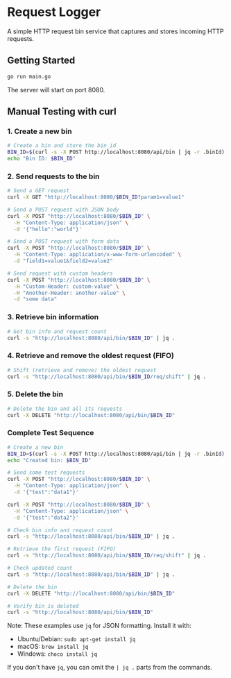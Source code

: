 # Request Logger

A simple HTTP request bin service that captures and stores incoming HTTP requests.

## Getting Started

```bash
go run main.go
```

The server will start on port 8080.

## Manual Testing with curl

### 1. Create a new bin
```bash
# Create a bin and store the bin_id
BIN_ID=$(curl -s -X POST http://localhost:8080/api/bin | jq -r .binId)
echo "Bin ID: $BIN_ID"
```

### 2. Send requests to the bin
```bash
# Send a GET request
curl -X GET "http://localhost:8080/$BIN_ID?param1=value1"

# Send a POST request with JSON body
curl -X POST "http://localhost:8080/$BIN_ID" \
  -H "Content-Type: application/json" \
  -d '{"hello":"world"}'

# Send a POST request with form data
curl -X POST "http://localhost:8080/$BIN_ID" \
  -H "Content-Type: application/x-www-form-urlencoded" \
  -d "field1=value1&field2=value2"

# Send request with custom headers
curl -X POST "http://localhost:8080/$BIN_ID" \
  -H "Custom-Header: custom-value" \
  -H "Another-Header: another-value" \
  -d "some data"
```

### 3. Retrieve bin information
```bash
# Get bin info and request count
curl -s "http://localhost:8080/api/bin/$BIN_ID" | jq .
```

### 4. Retrieve and remove the oldest request (FIFO)
```bash
# Shift (retrieve and remove) the oldest request
curl -s "http://localhost:8080/api/bin/$BIN_ID/req/shift" | jq .
```

### 5. Delete the bin
```bash
# Delete the bin and all its requests
curl -X DELETE "http://localhost:8080/api/bin/$BIN_ID"
```

### Complete Test Sequence
```bash
# Create a new bin
BIN_ID=$(curl -s -X POST http://localhost:8080/api/bin | jq -r .binId)
echo "Created bin: $BIN_ID"

# Send some test requests
curl -X POST "http://localhost:8080/$BIN_ID" \
  -H "Content-Type: application/json" \
  -d '{"test":"data1"}'

curl -X POST "http://localhost:8080/$BIN_ID" \
  -H "Content-Type: application/json" \
  -d '{"test":"data2"}'

# Check bin info and request count
curl -s "http://localhost:8080/api/bin/$BIN_ID" | jq .

# Retrieve the first request (FIFO)
curl -s "http://localhost:8080/api/bin/$BIN_ID/req/shift" | jq .

# Check updated count
curl -s "http://localhost:8080/api/bin/$BIN_ID" | jq .

# Delete the bin
curl -X DELETE "http://localhost:8080/api/bin/$BIN_ID"

# Verify bin is deleted
curl -s "http://localhost:8080/api/bin/$BIN_ID"
```

Note: These examples use `jq` for JSON formatting. Install it with:
- Ubuntu/Debian: `sudo apt-get install jq`
- macOS: `brew install jq`
- Windows: `choco install jq`

If you don't have `jq`, you can omit the `| jq .` parts from the commands.